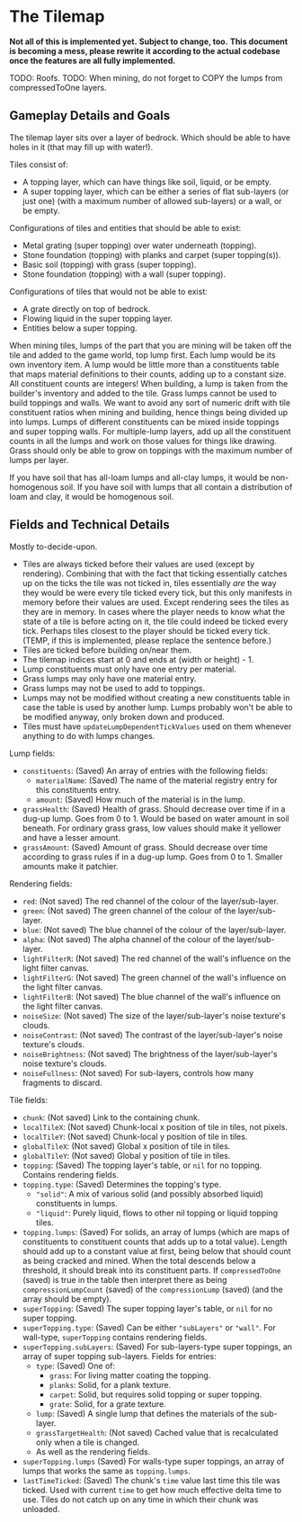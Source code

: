 # The Tilemap

**Not all of this is implemented yet.**
**Subject to change, too.**
**This document is becoming a mess, please rewrite it according to the actual codebase once the features are all fully implemented.**

TODO: Roofs.
TODO: When mining, do not forget to COPY the lumps from compressedToOne layers.

## Gameplay Details and Goals

The tilemap layer sits over a layer of bedrock.
Which should be able to have holes in it (that may fill up with water!).

Tiles consist of:
- A topping layer, which can have things like soil, liquid, or be empty.
- A super topping layer, which can be either a series of flat sub-layers (or just one) (with a maximum number of allowed sub-layers) or a wall, or be empty.

Configurations of tiles and entities that should be able to exist:
- Metal grating (super topping) over water underneath (topping).
- Stone foundation (topping) with planks and carpet (super topping(s)).
- Basic soil (topping) with grass (super topping).
- Stone foundation (topping) with a wall (super topping).

Configurations of tiles that would not be able to exist:
- A grate directly on top of bedrock.
- Flowing liquid in the super topping layer.
- Entities below a super topping.

When mining tiles, lumps of the part that you are mining will be taken off the tile and added to the game world, top lump first.
Each lump would be its own inventory item.
A lump would be little more than a constituents table that maps material definitions to their counts, adding up to a constant size.
All constituent counts are integers!
When building, a lump is taken from the builder's inventory and added to the tile.
Grass lumps cannot be used to build toppings and walls.
We want to avoid any sort of numeric drift with tile constituent ratios when mining and building, hence things being divided up into lumps.
Lumps of different constituents can be mixed inside toppings and super topping walls.
For multiple-lump layers, add up all the constituent counts in all the lumps and work on those values for things like drawing.
Grass should only be able to grow on toppings with the maximum number of lumps per layer.

If you have soil that has all-loam lumps and all-clay lumps, it would be non-homogenous soil.
If you have soil with lumps that all contain a distribution of loam and clay, it would be homogenous soil.

## Fields and Technical Details

Mostly to-decide-upon.

- Tiles are always ticked before their values are used (except by rendering).
	Combining that with the fact that ticking essentially catches up on the ticks the tile was not ticked in, tiles essentially *are* the way they would be were every tile ticked every tick, but this only manifests in memory before their values are used.
	Except rendering sees the tiles as they are in memory.
	In cases where the player needs to know what the state of a tile is before acting on it, the tile could indeed be ticked every tick.
	Perhaps tiles closest to the player should be ticked every tick.
	(TEMP, if this is implemented, please replace the sentence before.)
- Tiles are ticked before building on/near them.
- The tilemap indices start at 0 and ends at (width or height) - 1.
- Lump constituents must only have one entry per material.
- Grass lumps may only have one material entry.
- Grass lumps may not be used to add to toppings.
- Lumps may not be modified without creating a new constituents table in case the table is used by another lump.
	Lumps probably won't be able to be modified anyway, only broken down and produced.
- Tiles must have `updateLumpDependentTickValues` used on them whenever anything to do with lumps changes.

Lump fields:
- `constituents`: (Saved) An array of entries with the following fields:
	- `materialName`: (Saved) The name of the material registry entry for this constituents entry.
	- `amount`: (Saved) How much of the material is in the lump.
- `grassHealth`: (Saved) Health of grass.
	Should decrease over time if in a dug-up lump.
	Goes from 0 to 1.
	Would be based on water amount in soil beneath.
	For ordinary grass grass, low values should make it yellower and have a lesser amount.
- `grassAmount`: (Saved) Amount of grass.
	Should decrease over time according to grass rules if in a dug-up lump.
	Goes from 0 to 1.
	Smaller amounts make it patchier.

Rendering fields:
- `red`: (Not saved) The red channel of the colour of the layer/sub-layer.
- `green`: (Not saved) The green channel of the colour of the layer/sub-layer.
- `blue`: (Not saved) The blue channel of the colour of the layer/sub-layer.
- `alpha`: (Not saved) The alpha channel of the colour of the layer/sub-layer.
- `lightFilterR`: (Not saved) The red channel of the wall's influence on the light filter canvas.
- `lightFilterG`: (Not saved) The green channel of the wall's influence on the light filter canvas.
- `lightFilterB`: (Not saved) The blue channel of the wall's influence on the light filter canvas.
- `noiseSize`: (Not saved) The size of the layer/sub-layer's noise texture's clouds.
- `noiseContrast`: (Not saved) The contrast of the layer/sub-layer's noise texture's clouds.
- `noiseBrightness`: (Not saved) The brightness of the layer/sub-layer's noise texture's clouds.
- `noiseFullness`: (Not saved) For sub-layers, controls how many fragments to discard.

Tile fields:
- `chunk`: (Not saved) Link to the containing chunk.
- `localTileX`: (Not saved) Chunk-local x position of tile in tiles, not pixels.
- `localTileY`: (Not saved) Chunk-local y position of tile in tiles.
- `globalTileX`: (Not saved) Global x position of tile in tiles.
- `globalTileY`: (Not saved) Global y position of tile in tiles.
- `topping`: (Saved) The topping layer's table, or `nil` for no topping.
	Contains rendering fields.
- `topping.type`: (Saved) Determines the topping's type.
	- `"solid"`: A mix of various solid (and possibly absorbed liquid) constituents in lumps.
	- `"liquid"`: Purely liquid, flows to other nil topping or liquid topping tiles.
- `topping.lumps`: (Saved) For solids, an array of lumps (which are maps of constituents to constituent counts that adds up to a total value).
	Length should add up to a constant value at first, being below that should count as being cracked and mined.
	When the total descends below a threshold, it should break into its constituent parts.
	If `compressedToOne` (saved) is true in the table then interpret there as being `compressionLumpCount` (saved) of the `compressionLump` (saved) (and the array should be empty).
- `superTopping`: (Saved) The super topping layer's table, or `nil` for no super topping.
- `superTopping.type`: (Saved) Can be either `"subLayers"` or `"wall"`.
	For wall-type, `superTopping` contains rendering fields.
- `superTopping.subLayers`: (Saved) For sub-layers-type super toppings, an array of super topping sub-layers.
	Fields for entries:
	- `type`: (Saved) One of:
		- `grass`: For living matter coating the topping.
		- `planks`: Solid, for a plank texture.
		- `carpet`: Solid, but requires solid topping or super topping.
		- `grate`: Solid, for a grate texture.
	- `lump`: (Saved) A single lump that defines the materials of the sub-layer.
	- `grassTargetHealth`: (Not saved) Cached value that is recalculated only when a tile is changed.
	- As well as the rendering fields.
- `superTopping.lumps` (Saved) For walls-type super toppings, an array of lumps that works the same as `topping.lumps`.
- `lastTimeTicked`: (Saved) The chunk's `time` value last time this tile was ticked.
	Used with current `time` to get how much effective delta time to use.
	Tiles do not catch up on any time in which their chunk was unloaded.
